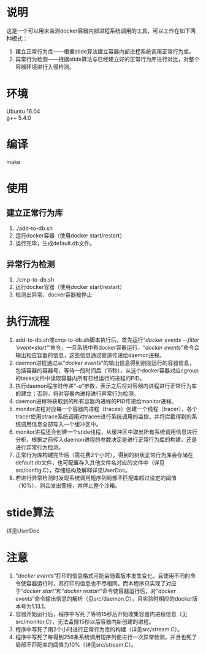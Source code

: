 # 说明

这是一个可以用来监测docker容器内部进程系统调用的工具，可以工作在如下两种模式：

1. 建立正常行为库——根据stide算法建立容器内部进程系统调用正常行为库。
2. 异常行为检测——根据stide算法与已经建立好的正常行为库进行对比，对整个容器环境进行入侵检测。

# 环境

Ubuntu 16.04  
g++ 5.4.0

# 编译

make

# 使用

## 建立正常行为库

1. ./add-to-db.sh
2. 运行docker容器（使用docker start/restart）
3. 运行完毕，生成default.db文件。

## 异常行为检测

1. ./cmp-to-db.sh
2. 运行docker容器（使用docker start/restart）
3. 检测出异常，docker容器被停止

# 执行流程

1. add-to-db.sh或cmp-to-db.sh脚本执行后，首先运行“*docker events --filter 'event=start'*”命令，一旦系统中有docker容器运行，“*docker events*”命令会输出相应容器的信息，这些信息通过管道传递给daemon进程。
2. daemon进程通过从“*docker events*”的输出信息得到刚刚运行的容器信息，包括容器的容器号，等待一段时间后（15秒），从这个docker容器对应cgroup的tasks文件中读取容器内所有已经运行的进程的PID。
3. 执行daemon程序时传递“*-a*”参数，表示之后将对容器内进程进行正常行为库的建立；否则，将对容器内进程进行异常行为检测。
4. daemon进程将获取到的所有容器内进程的PID传递给monitor进程。
5. monitor进程对应每一个容器内进程（tracee）创建一个线程（tracer），各个tracer使用ptrace系统调用对tracee进行系统调用的监控，并将拦截得到的系统调用信息全部写入一个缓冲区中。
6. monitor进程还会创建一个stide线程，从缓冲区中取出所有系统调用信息进行分析，根据之前传入daemon进程的参数决定是进行正常行为库的构建，还是进行异常行为检测。
7. 正常行为库构建完毕后（需花费2个小时），得到的树状正常行为库会存储在default.db文件，也可配置存入其他文件名对应的文件中（详见src/config.C），存储结构及解释详见UserDoc。
8. 若进行异常检测时发现系统调用短序列局部不匹配率超过设定的阈值（10%），则会发出警报，并停止整个沙箱。

# stide算法

详见UserDoc

# 注意

1. “*docker events*”打印的信息格式可能会随着版本发生变化，且使用不同的命令使容器运行时，其打印的信息也不尽相同。而本程序只实现了对应于“*docker start*”和“*docker restart*”命令使容器运行后，对“*docker events*”命令输出信息的解析（见src/daemon.C），且实验时相应的docker版本号为1.13.1。
2. 容器开始运行后，程序中写死了等待15秒后开始收集容器内进程信息（见src/monitor.C），无法监控15秒以后容器内新创建的进程。
3. 程序中写死了用2个小时进行正常行为库的构建（详见src/stream.C）。
4. 程序中写死了每得到256条系统调用短序列便进行一次异常检测，并且也死了局部不匹配率的阈值为10%（详见src/stream.C）。
